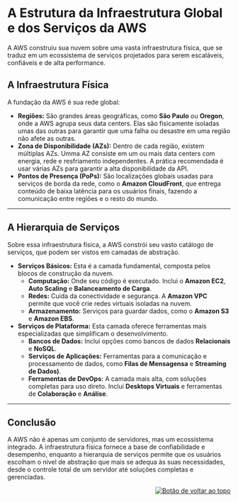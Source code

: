 <a id="top"></a>
# A Estrutura da Infraestrutura Global e dos Serviços da AWS
A AWS construiu sua nuvem sobre uma vasta infraestrutura física, que se traduz em um ecossistema de serviços projetados para serem escaláveis, confiáveis e de alta performance.
## A Infraestrutura Física
A fundação da AWS é sua rede global:
* **Regiões:** São grandes áreas geográficas, como **São Paulo** ou **Oregon**, onde a AWS agrupa seus data centers. Elas são fisicamente isoladas umas das outras para garantir que uma falha ou desastre em uma região não afete as outras.
* **Zona de Disponibilidade (AZs):** Dentro de cada região, existem múltiplas AZs. Umma AZ consiste em um ou mais data centers com energia, rede e resfriamento independentes. A prática recomendada é usar várias AZs para garantir a alta disponibilidade da API.
* **Pontos de Presença (PoPs):** São localizações globais usadas para serviços de borda da rede, como o **Amazon CloudFront**, que entrega conteúdo de baixa latência para os usuários finais, fazendo a comunicação entre regiões e o resto do mundo.

---

## A Hierarquia de Serviços
Sobre essa infraestrutura física, a AWS constrói seu vasto catálogo de serviços, que podem ser vistos em camadas de abstração.
* **Serviços Básicos:** Esta é a camada fundamental, composta pelos blocos de construção da nuvem.
    * **Computação:** Onde seu código é executado. Inclui o **Amazon EC2**, **Auto Scaling** e **Balanceamento de Carga**.
    * **Redes:**  Cuida da conectividade e segurança. A **Amazon VPC** permite que você crie redes virtuais isoladas na nuvem.
    * **Armazenamento:** Serviços para guardar dados, como o **Amazon S3** e **Amazon EBS**.
* **Serviços de Plataforma:** Esta camada oferece ferramentas mais especializadas que simplificam o desenvolvimento.
    * **Bancos de Dados:** Inclui opções como bancos de dados **Relacionais** e **NoSQL**.
    * **Serviços de Aplicações:** Ferramentas para a comunicação e processamento de dados, como **Filas de Mensagensa** e **Streaming de Dados)**.
    * **Ferramentas de DevOps:** A camada mais alta, com soluções completas para uso direto. Inclui **Desktops Virtuais** e ferramentas de **Colaboração** e **Análise**.

---

## Conclusão
A AWS não é apenas um conjunto de servidores, mas um ecossistema integrado. A infraestrutura física fornece a base de confiabilidade e desempenho, enquanto a hierarquia de serviços permite que os usuários escolham o nível de abstração que mais se adequa às suas necessidades, desde o controle total de um servidor até soluções completas e gerenciadas.

<div align="right">
  <a href="#top">
    <img src="https://img.shields.io/badge/-Voltar%20ao%20Topo-lightgrey?style=for-the-badge" alt="Botão de voltar ao topo">
  </a>
</div>